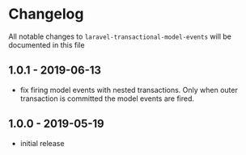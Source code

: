 # Changelog

All notable changes to `laravel-transactional-model-events` will be documented in this file

## 1.0.1 - 2019-06-13

- fix firing model events with nested transactions. Only when outer transaction is committed the model events are fired.

## 1.0.0 - 2019-05-19

- initial release
